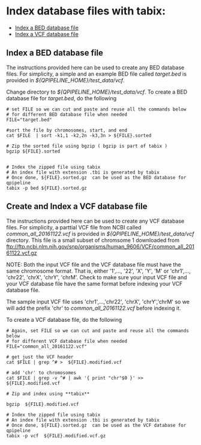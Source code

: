 

# Index database files with **tabix**:
* [Index a BED database file](#index-a-bed-database-file)
* [Index a VCF database file](#index-a-vcf-database-file)


## Index a BED database file
The instructions provided here can be used to create any BED database files.  For simplicity, a simple and an example BED file called _target.bed_ is provided in _${QPIPELINE_HOME}/test_data/vcf_.  

Change directory to _${QPIPELINE_HOME}/test_data/vcf_.  To create a BED database file for _target.bed_, do the following
```
# set FILE so we can cut and paste and reuse all the commands below 
# for different BED database file when needed 
FILE="target.bed"

#sort the file by chromosomes, start, and end
cat $FILE  | sort -k1,1 -k2,2n -k3,3n > ${FILE}.sorted

# Zip the sorted file using bgzip ( bgzip is part of tabix )
bgzip ${FILE}.sorted


# Index the zipped file using tabix
# An index file with extension .tbi is generated by tabix
# Once done, ${FILE}.sorted.gz  can be used as the BED database for qpipeline
tabix -p bed ${FILE}.sorted.gz 
```


## Create and Index a VCF database file 
The instructions provided here can be used to create any VCF database files.  For simplicity, a parttial VCF file from NCBI called _common_all_20161122.vcf_ is provided in _${QPIPELINE_HOME}/test_data/vcf_ directory.  This file is a small subset of chromsome 1 downloaded from ftp://ftp.ncbi.nlm.nih.gov/snp/organisms/human_9606/VCF/common_all_20161122.vcf.gz

NOTE: Both the input VCF file and the VCF database file must have the same chromosome format. 
That is, either '1',..., '22', 'X', 'Y', 'M' or 'chr1',..., 'chr22', 'chrX', 'chrY', 'chrM'.  Check to make sure your input VCF file and your VCF database file have the same format before indexing your VCF database file.

The sample input VCF file uses 'chr1',...,'chr22', 'chrX', 'chrY','chrM' so we will add the prefix 'chr' to _common_all_20161122.vcf_ before indexing it.

To create a VCF database file, do the following
```
# Again, set FILE so we can cut and paste and reuse all the commands below 
# for different VCF database file when needed 
FILE="common_all_20161122.vcf"

# get just the VCF header
cat $FILE | grep ^# >  ${FILE}.modified.vcf

# add 'chr' to chromosomes
cat $FILE | grep -v ^# | awk '{ print "chr"$0 }' >> ${FILE}.modified.vcf

# Zip and index using **tabix**

bgzip  ${FILE}.modified.vcf

# Index the zipped file using tabix
# An index file with extension .tbi is generated by tabix
# Once done, ${FILE}.sorted.gz  can be used as the VCF database for qpipeline
tabix -p vcf  ${FILE}.modified.vcf.gz 
```


